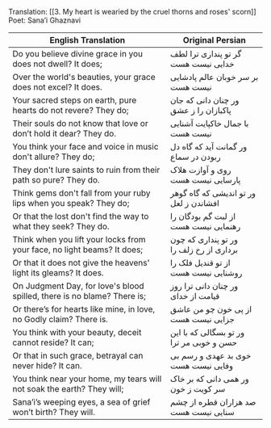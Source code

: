 

Translation: [[3. My heart is wearied by the cruel thorns and roses' scorn]]  
Poet: Sana’i Ghaznavi 

| English Translation | Original Persian |
|---------------------|------------------|
| Do you believe divine grace in you does not dwell? It does; | گر تو پنداری ترا لطف خدایی نیست هست |
| Over the world's beauties, your grace does not excel? It does. | بر سر خوبان عالم پادشایی نیست هست |
| Your sacred steps on earth, pure hearts do not revere? They do; | ور چنان دانی که جان پاکبازان را ز عشق |
| Their souls do not know that love or don’t hold it dear? They do. | با جمال خاکپایت آشنایی نیست هست |
| You think your face and voice in music don't allure? They do; | ور گمانت آید که گاه دل ربودن در سماع |
| They don't lure saints to ruin from their path so pure? They do. | روی و آوازت هلاک پارسایی نیست هست |
| Think gems don't fall from your ruby lips when you speak? They do; | ور تو اندیشی که گاه گوهر افشاندن ز لعل |
| Or that the lost don't find the way to what they seek? They do. | از لبت گم بودگان را رهنمایی نیست هست |
| Think when you lift your locks from your face, no light beams? It does; | ور تو پنداری که چون برداری از رخ زلف را |
| Or that it does not give the heavens' light its gleams? It does. | از تو قندیل فلک را روشنایی نیست هست |
| On Judgment Day, for love's blood spilled, there is no blame? There is; | ور چنان دانی ترا روز قیامت از خدای |
| Or there’s for hearts like mine, in love, no Godly claim? There is. | از پی خون چو من عاشق جزایی نیست هست |
| You think with your beauty, deceit cannot reside? It can; | ور تو بسگالی که با این حسن و خوبی مر ترا |
| Or that in such grace, betrayal can never hide? It can. | خوی بد عهدی و رسم بی وفایی نیست هست |
| You think near your home, my tears will not soak the earth? They will; | ور همی دانی که بر خاک سر کویت ز خون |
| Sana’i’s weeping eyes, a sea of grief won’t birth? They will. | صد هزاران قطره از چشم سنایی نیست هست |


